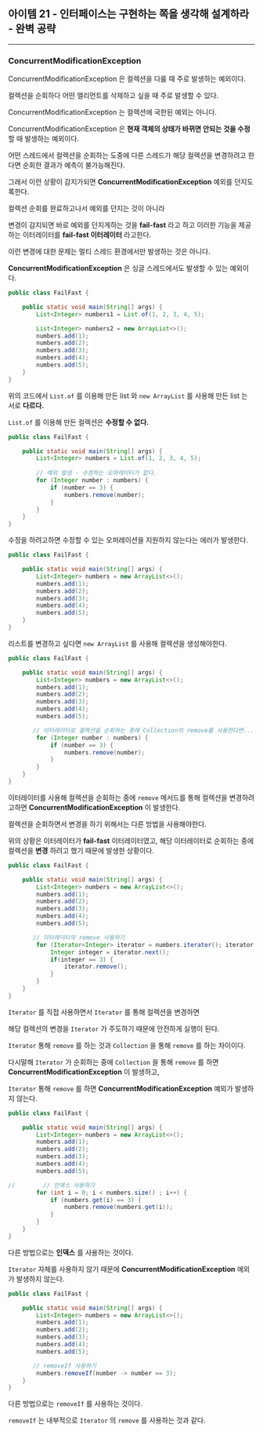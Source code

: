 ## 아이템 21 - 인터페이스는 구현하는 쪽을 생각해 설계하라 - 완벽 공략
---

### ConcurrentModificationException

ConcurrentModificationException 은 컬렉션을 다룰 때 주로 발생하는 예외이다.

컬렉션을 순회하다 어떤 엘리먼트를 삭제하고 싶을 때 주로 발생할 수 있다.

ConcurrentModificationException 는 컬렉션에 국한된 예외는 아니다.

ConcurrentModificationException 은 __현재 객체의 상태가 바뀌면 안되는 것을 수정__ 할 때 발생하는 예외이다.

어떤 스레드에서 컬렉션을 순회하는 도중에 다른 스레드가 해당 컬렉션을 변경하려고 한다면 순회한 결과가 예측이 불가능해진다.

그래서 이런 상황이 감지가되면 __ConcurrentModificationException__ 예외를 던지도록한다.

컬렉션 순회를 완료하고나서 예외를 던지는 것이 아니라

변경이 감지되면 바로 예외를 던지게하는 것을 __fail-fast__ 라고 하고 이러한 기능을 제공하는 이터레이터를 __fail-fast 이터레이터__ 라고한다.

이런 변경에 대한 문제는 멀티 스레드 환경에서만 발생하는 것은 아니다.

__ConcurrentModificationException__ 은 싱글 스레드에서도 발생할 수 있는 예외이다.

```java
public class FailFast {

    public static void main(String[] args) {
        List<Integer> numbers1 = List.of(1, 2, 3, 4, 5);

        List<Integer> numbers2 = new ArrayList<>();
        numbers.add(1);
        numbers.add(2);
        numbers.add(3);
        numbers.add(4);
        numbers.add(5);
    }
}
```

위의 코드에서 ``List.of`` 를 이용해 만든 list 와 ``new ArrayList`` 를 사용해 만든 list 는 서로 __다르다.__

``List.of`` 를 이용해 만든 컬렉션은 __수정할 수 없다.__

```java
public class FailFast {

    public static void main(String[] args) {
        List<Integer> numbers = List.of(1, 2, 3, 4, 5);
        
        // 예외 발생 - 수정하는 오퍼레이터가 없다.
        for (Integer number : numbers) {
            if (number == 3) {
                numbers.remove(number);
            }
        }
    }
}
```
수정을 하려고하면 수정할 수 있는 오퍼레이션을 지원하지 않는다는 에러가 발생한다.

```java
public class FailFast {

    public static void main(String[] args) {
        List<Integer> numbers = new ArrayList<>();
        numbers.add(1);
        numbers.add(2);
        numbers.add(3);
        numbers.add(4);
        numbers.add(5);
    }
}
```

리스트를 변경하고 싶다면 ``new ArrayList`` 를 사용해 컬렉션을 생성해야한다.

```java
public class FailFast {

    public static void main(String[] args) {
        List<Integer> numbers = new ArrayList<>();
        numbers.add(1);
        numbers.add(2);
        numbers.add(3);
        numbers.add(4);
        numbers.add(5);

       // 이터레이터로 콜렉션을 순회하는 중에 Collection의 remove를 사용한다면...
        for (Integer number : numbers) {
            if (number == 3) {
                numbers.remove(number);
            }
        }
    }
}
```
이터레이터를 사용해 컬렉션을 순회하는 중에 ``remove`` 메서드를 통해 컬렉션을 변경하려고하면 __ConcurrentModificationException__ 이 발생한다.

컬렉션을 순회하면서 변경을 하기 위해서는 다른 방법을 사용해야한다.

위의 상황은 이터레이터가 __fail-fast__ 이터레이터였고, 해당 이터레이터로 순회하는 중에 컬렉션을 __변경__ 하려고 했기 때문에 발생한 상황이다.

```java
public class FailFast {

    public static void main(String[] args) {
        List<Integer> numbers = new ArrayList<>();
        numbers.add(1);
        numbers.add(2);
        numbers.add(3);
        numbers.add(4);
        numbers.add(5);

       // 이터레이터의 remove 사용하기
        for (Iterator<Integer> iterator = numbers.iterator(); iterator.hasNext();) {
            Integer integer = iterator.next();
            if(integer == 3) {
                iterator.remove();
            }
        }
    }
}
```

``Iterator`` 를 직접 사용하면서 ``Iterator`` 를 통해 컬렉션을 변경하면 

해당 컬렉션의 변경을 ``Iterator`` 가 주도하기 때문에 안전하게 실행이 된다.

``Iterator`` 통해 ``remove`` 를 하는 것과 ``Collection`` 을 통해 ``remove`` 를 하는 차이이다.

다시말해 ``Iterator`` 가 순회하는 중에 ``Collection`` 을 통해 ``remove`` 를 하면 __ConcurrentModificationException__ 이 발생하고,

``Iterator`` 통해 ``remove`` 를 하면 __ConcurrentModificationException__ 예외가 발생하지 않는다.

```java
public class FailFast {

    public static void main(String[] args) {
        List<Integer> numbers = new ArrayList<>();
        numbers.add(1);
        numbers.add(2);
        numbers.add(3);
        numbers.add(4);
        numbers.add(5);

//        // 인덱스 사용하기
        for (int i = 0; i < numbers.size() ; i++) {
            if (numbers.get(i) == 3) {
                numbers.remove(numbers.get(i));
            }
        }
    }
}
```
다른 방법으로는 __인덱스__ 를 사용하는 것이다.

``Iterator`` 자체를 사용하지 않기 때문에 __ConcurrentModificationException__ 예외가 발생하지 않는다.

```java
public class FailFast {

    public static void main(String[] args) {
        List<Integer> numbers = new ArrayList<>();
        numbers.add(1);
        numbers.add(2);
        numbers.add(3);
        numbers.add(4);
        numbers.add(5);

       // removeIf 사용하기
        numbers.removeIf(number -> number == 3);
    }
}
```
다른 방법으로는 ``removeIf`` 를 사용하는 것이다.

``removeIf`` 는 내부적으로 ``Iterator`` 의 ``remove`` 를 사용하는 것과 같다.

